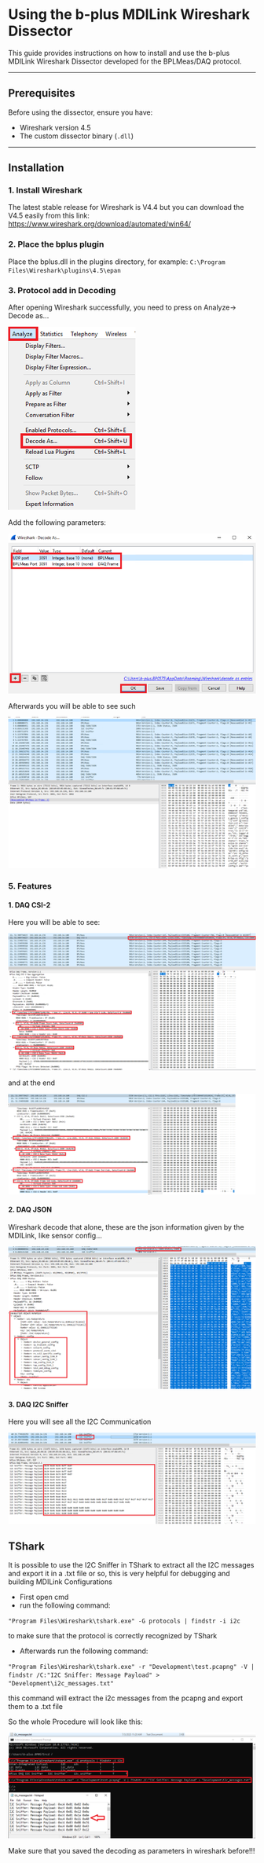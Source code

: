 # Using the b-plus MDILink Wireshark Dissector

This guide provides instructions on how to install and use the b-plus MDILink Wireshark Dissector developed for the BPLMeas/DAQ protocol.

---

## Prerequisites

Before using the dissector, ensure you have:

- Wireshark version 4.5
- The custom dissector binary (`.dll`)

---

## Installation

### 1. Install Wireshark
The latest stable release for Wireshark is V4.4 but you can download the V4.5 easily from this link:  https://www.wireshark.org/download/automated/win64/

### 2. Place the bplus plugin
Place the bplus.dll in the plugins directory, for example: `C:\Program Files\Wireshark\plugins\4.5\epan` 

### 3. Protocol add in Decoding
After opening Wireshark successfully, you need to press on Analyze→ Decode as...

![](docs/analyze_decode_as.png)

Add the following parameters:

![](docs/decoding_parameters.png)

Afterwards you will be able to see such

![](docs/wireshark.png)

### 5. Features

#### 1. DAQ CSI-2 
Here you will be able to see:

![](docs/csi2.png)

and at the end

![](docs/csi2_end.png)

#### 2. DAQ JSON
Wireshark decode that alone, these are the json information given by the MDILink, like sensor config...

![](docs/json.png)

#### 3. DAQ I2C Sniffer
Here you will see all the I2C Communication

![](docs/i2c.png)

## TShark
It is possible to use the I2C Sniffer in TShark to extract all the I2C messages and export it in a .txt file or so, this is very helpful for debugging and building MDILink Configurations

- First open cmd
- run the following command: 

`"Program Files\Wireshark\tshark.exe" -G protocols | findstr -i i2c ` 

to make sure that the protocol is correctly recognized by TShark
- Afterwards run the following command: 

`"Program Files\Wireshark\tshark.exe" -r "Development\test.pcapng" -V | findstr /C:"I2C Sniffer: Message Payload" > "Development\i2c_messages.txt"`

this command will extract the i2c messages from the pcapng and export them to a .txt file

So the whole Procedure will look like this:

![](docs/TShark.png)

Make sure that you saved the decoding as parameters in wireshark before!!!